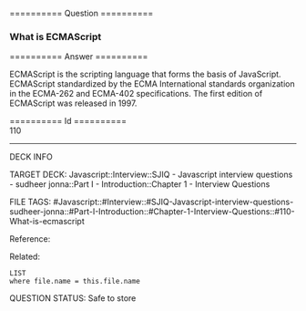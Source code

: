 ========== Question ==========  

### What is ECMAScript  

========== Answer ==========  

ECMAScript is the scripting language that forms the basis of JavaScript.
ECMAScript standardized by the ECMA International standards organization in the
ECMA-262 and ECMA-402 specifications. The first edition of ECMAScript was
released in 1997.

========== Id ==========  
110

---

DECK INFO

TARGET DECK: Javascript::Interview::SJIQ - Javascript interview questions - sudheer jonna::Part I - Introduction::Chapter 1 - Interview Questions

FILE TAGS: #Javascript::#Interview::#SJIQ-Javascript-interview-questions-sudheer-jonna::#Part-I-Introduction::#Chapter-1-Interview-Questions::#110-What-is-ecmascript

Reference:

Related:

```dataview
LIST
where file.name = this.file.name
```

QUESTION STATUS: Safe to store
